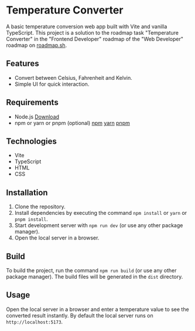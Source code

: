 # Temperature Converter

A basic temperature conversion web app built with Vite and vanilla TypeScript. This project is a solution to the roadmap task "Temperature Converter" in the "Frontend Developer" roadmap of the "Web Developer" roadmap on [roadmap.sh](https://roadmap.sh/frontend).

## Features
- Convert between Celsius, Fahrenheit and Kelvin.  
- Simple UI for quick interaction.

## Requirements
- Node.js [Download](https://nodejs.org)
- npm or yarn or pnpm (optional) [npm](https://www.npmjs.com/get-npm) [yarn](https://yarnpkg.com/getting-started/install) [pnpm](https://pnpm.io/installation)

## Technologies
- Vite
- TypeScript
- HTML
- CSS

## Installation
1. Clone the repository.  
2. Install dependencies by executing the command `npm install` or `yarn` or `pnpm install`. 
3. Start development server with `npm run dev` (or use any other package manager).
4. Open the local server in a browser.

## Build
To build the project, run the command `npm run build` (or use any other package manager). The build files will be generated in the `dist` directory.

## Usage
Open the local server in a browser and enter a temperature value to see the converted result instantly.
By default the local server runs on `http://localhost:5173`.